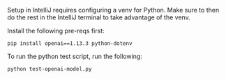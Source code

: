 Setup in IntelliJ requires configuring a venv for Python.  Make sure to then do the rest in the IntelliJ terminal to
take advantage of the venv.

Install the following pre-reqs first:

`pip install openai==1.13.3 python-dotenv`

To run the python test script, run the following:

`python test-openai-model.py`